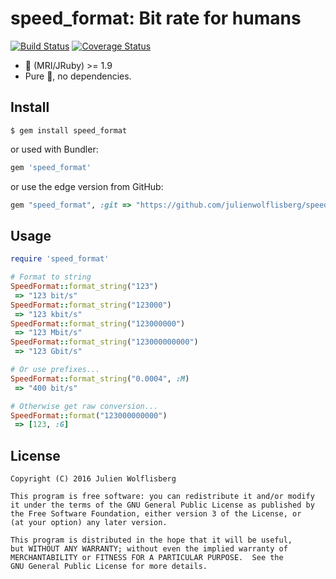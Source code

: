 # speed_format: Bit rate for humans

[![Build Status](https://travis-ci.org/julienwolflisberg/speed_format.svg?branch=master)](https://travis-ci.org/julienwolflisberg/speed_format)
[![Coverage Status](https://coveralls.io/repos/github/julienwolflisberg/speed_format/badge.svg?branch=master)](https://coveralls.io/github/julienwolflisberg/speed_format?branch=master)

- 💎 (MRI/JRuby) >= 1.9
- Pure 💎, no dependencies.

## Install

```shell
$ gem install speed_format
```

or used with Bundler:

```ruby
gem 'speed_format'
```

or use the edge version from GitHub:

```ruby
gem "speed_format", :git => "https://github.com/julienwolflisberg/speed_format.git"
```

## Usage

```ruby
require 'speed_format'

# Format to string
SpeedFormat::format_string("123")
 => "123 bit/s"
SpeedFormat::format_string("123000")
 => "123 kbit/s"
SpeedFormat::format_string("123000000")
 => "123 Mbit/s"
SpeedFormat::format_string("123000000000")
 => "123 Gbit/s"

# Or use prefixes...
SpeedFormat::format_string("0.0004", :M)
 => "400 bit/s"

# Otherwise get raw conversion...
SpeedFormat::format("123000000000")
 => [123, :G]
```

## License

```
Copyright (C) 2016 Julien Wolflisberg

This program is free software: you can redistribute it and/or modify
it under the terms of the GNU General Public License as published by
the Free Software Foundation, either version 3 of the License, or
(at your option) any later version.

This program is distributed in the hope that it will be useful,
but WITHOUT ANY WARRANTY; without even the implied warranty of
MERCHANTABILITY or FITNESS FOR A PARTICULAR PURPOSE.  See the
GNU General Public License for more details.
```
